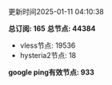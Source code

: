 更新时间2025-01-11 04:10:38

**总订阅: 165**
**总节点: 44384**
- vless节点: 19536
- hysteria2节点: 18

**google ping有效节点: 933**

